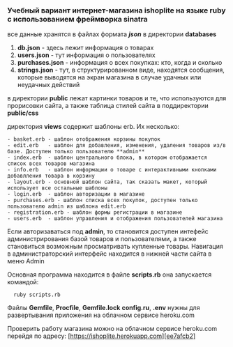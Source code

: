 ### Учебный вариант интернет-магазина ishoplite на языке ruby с использованием фреймворка sinatra

  все данные хранятся в файлах формата **_json_** в директории **databases**

  1. **db.json** - здесь лежит информация о товарах
  2. **users.json** - тут информация о пользователях
  3. **purchases.json** - информация о всех покупках: кто, когда и сколько
  4. **strings.json** - тут, в структурированном виде, находятся сообщения, которые выводятся на экран магазина в случае удачных или неудачных действий


в директории **public** лежат картинки товаров и те, что используются для прорисовки сайта, а также таблица стилей сайта в поддиректории **public/css**

директория **views** содержит шаблоны erb. Их несколько:


    - basket.erb - шаблон отображения корзины покупок
    - edit.erb   - шаблон для добавления, изменения, удаления товаров из/в базе. Доступен только пользователю **admin**
    - index.erb  - шаблон центрального блока, в котором отображается список всех товаров магазина
    - info.erb   - шаблон информации о товаре с интерактивными кнопками добавлления товара в корзину
    - layout.erb - основной шаблон сайта, так сказать макет, который использует все остальные шаблоны
    - login.erb  - шаблон авторизации в магазине
    - purchases.erb - шаблон списка всех покупок, доступен только пользователю admin из шаблона edit.erb
    - registration.erb - шаблон формы регистрации в магазине
    - users.erb  - шаблон управления и отображения пользователей магазина


Если авторизаваться под **admin**, то становится доступен интефейс администрирования базой товаров и пользователями, а также становиться возможным просматривать купленные товары. Навигация в администраторский интерфейс находится в нижней части сайта в меню Admin


Основная программа находится в файле **scripts.rb**
она запускается командой:


      ruby scripts.rb


Файлы **Gemfile**, **Procfile**, **Gemfile.lock** **config.ru**, **.env** нужны для развертывания приложения на облачном сервисе heroku.com

Проверить работу магазина можно на облачном сервисе heroku.com перейдя по адресу:
[https://ishoplite.herokuapp.com][ee7afcb2]

  [ee7afcb2]: https://ishoplite.herokuapp.com "https://ishoplite.herokuapp.com"